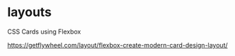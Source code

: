 # layouts

CSS Cards using Flexbox

https://getflywheel.com/layout/flexbox-create-modern-card-design-layout/
